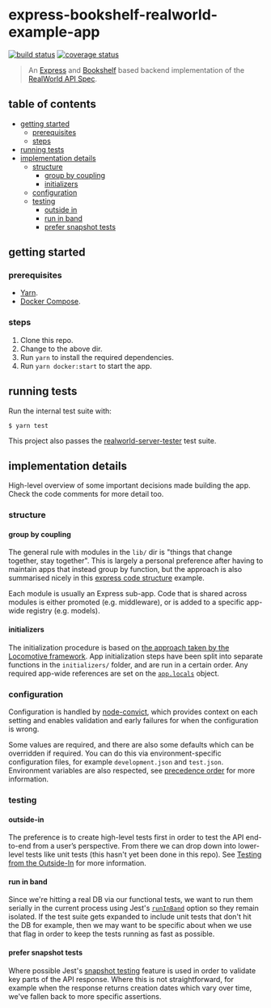 # express-bookshelf-realworld-example-app

[![build status](https://img.shields.io/travis/tanem/express-bookshelf-realworld-example-app/master.svg?style=flat-square)](https://travis-ci.org/tanem/express-bookshelf-realworld-example-app)
[![coverage status](https://img.shields.io/coveralls/tanem/express-bookshelf-realworld-example-app.svg?style=flat-square)](https://coveralls.io/r/tanem/express-bookshelf-realworld-example-app)

> An [Express](https://expressjs.com/) and [Bookshelf](http://bookshelfjs.org/) based backend implementation of the [RealWorld API Spec](https://github.com/gothinkster/realworld/tree/master/api).

## table of contents

* [getting started](#getting-started)
  * [prerequisites](#prerequisites)
  * [steps](#steps)
* [running tests](#running-tests)
* [implementation details](#implementation-details)
  * [structure](#structure)
    * [group by coupling](#group-by-coupling)
    * [initializers](#initializers)
  * [configuration](#configuration)
  * [testing](#testing)
    * [outside in](#outside-in)
    * [run in band](#run-in-band)
    * [prefer snapshot tests](#prefer-snapshot-tests)

## getting started

### prerequisites

* [Yarn](https://yarnpkg.com/en/).
* [Docker Compose](https://docs.docker.com/compose/install/).

### steps

1.  Clone this repo.
2.  Change to the above dir.
3.  Run `yarn` to install the required dependencies.
4.  Run `yarn docker:start` to start the app.

## running tests

Run the internal test suite with:

```
$ yarn test
```

This project also passes the [realworld-server-tester](https://github.com/agrison/realworld-server-tester) test suite.

## implementation details

High-level overview of some important decisions made building the app. Check the code comments for more detail too.

### structure

#### group by coupling

The general rule with modules in the `lib/` dir is "things that change together, stay together". This is largely a personal preference after having to maintain apps that instead group by function, but the approach is also summarised nicely in this [express code structure](https://github.com/focusaurus/express_code_structure) example.

Each module is usually an Express sub-app. Code that is shared across modules is either promoted (e.g. middleware), or is added to a specific app-wide registry (e.g. models).

#### initializers

The initialization procedure is based on [the approach taken by the Locomotive framework](http://www.locomotivejs.org/guide/initialization/). App initialization steps have been split into separate functions in
the `initializers/` folder, and are run in a certain order. Any required app-wide references are set on the [`app.locals`](https://expressjs.com/en/4x/api.html#app.locals) object.

### configuration

Configuration is handled by [node-convict](https://github.com/mozilla/node-convict), which provides context on each setting and enables validation and early failures for when the configuration is wrong.

Some values are required, and there are also some defaults which can be overridden if required. You can do this via environment-specific configuration files, for example `development.json` and `test.json`. Environment variables are also respected, see [precedence order](https://github.com/mozilla/node-convict#precendence-order) for more information.

### testing

#### outside-in

The preference is to create high-level tests first in order to test the API end-to-end from a user’s perspective. From there we can drop down into lower-level tests like unit tests (this hasn't yet been done in this repo). See [Testing from the Outside-In](https://robots.thoughtbot.com/testing-from-the-outsidein) for more information.

#### run in band

Since we're hitting a real DB via our functional tests, we want to run them serially in the current process using Jest's [`runInBand`](https://facebook.github.io/jest/docs/en/cli.html#runinband) option so they remain isolated. If the test suite gets expanded to include unit tests that don't hit the DB for example, then we may want to be specific about when we use that flag in order to keep the tests running as fast as possible.

#### prefer snapshot tests

Where possible Jest's [snapshot testing](https://facebook.github.io/jest/docs/en/snapshot-testing.html) feature is used in order to validate key parts of the API response. Where this is not straightforward, for example when the response returns creation dates which vary over time, we've fallen back to more specific assertions.

